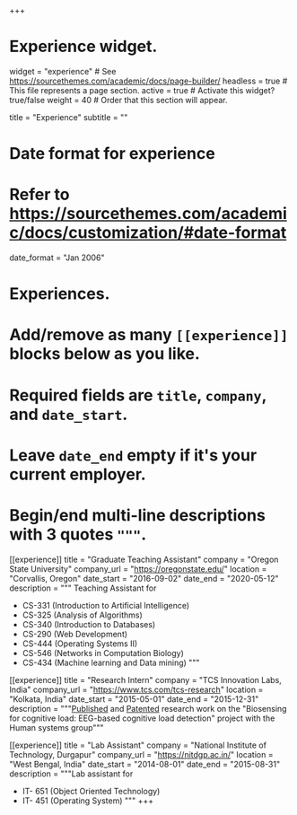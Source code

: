 +++
# Experience widget.
widget = "experience"  # See https://sourcethemes.com/academic/docs/page-builder/
headless = true  # This file represents a page section.
active = true  # Activate this widget? true/false
weight = 40  # Order that this section will appear.

title = "Experience"
subtitle = ""

# Date format for experience
#   Refer to https://sourcethemes.com/academic/docs/customization/#date-format
date_format = "Jan 2006"

# Experiences.
#   Add/remove as many `[[experience]]` blocks below as you like.
#   Required fields are `title`, `company`, and `date_start`.
#   Leave `date_end` empty if it's your current employer.
#   Begin/end multi-line descriptions with 3 quotes `"""`.
[[experience]]
  title = "Graduate Teaching Assistant"
  company = "Oregon State University"
  company_url = "https://oregonstate.edu/"
  location = "Corvallis, Oregon"
  date_start = "2016-09-02"
  date_end = "2020-05-12"
  description = """
  Teaching Assistant for 
  * CS-331 (Introduction to Artificial Intelligence)
  * CS-325 (Analysis of Algorithms)
  * CS-340 (Introduction to Databases)
  * CS-290 (Web Development)
  * CS-444 (Operating Systems II)
  * CS-546 (Networks in Computation Biology)
  * CS-434 (Machine learning and Data mining)
  """

[[experience]]
  title = "Research Intern"
  company = "TCS Innovation Labs, India"
  company_url = "https://www.tcs.com/tcs-research"
  location = "Kolkata, India"
  date_start = "2015-05-01"
  date_end = "2015-12-31"
  description = """[Published](http://ceur-ws.org/Vol-1663/bmaw2016_paper_7.pdf) and [Patented](https://patentscope.wipo.int/search/en/detail.jsf?docId=WO2017221082) research work on the "Biosensing for cognitive load: EEG-based cognitive load detection" project with the Human systems group"""

  [[experience]]
  title = "Lab Assistant"
  company = "National Institute of Technology, Durgapur"
  company_url = "https://nitdgp.ac.in/"
  location = "West Bengal, India"
  date_start = "2014-08-01"
  date_end = "2015-08-31"
  description = """Lab assistant for
  * IT- 651 (Object Oriented Technology)
  * IT- 451 (Operating System)
  """
+++
